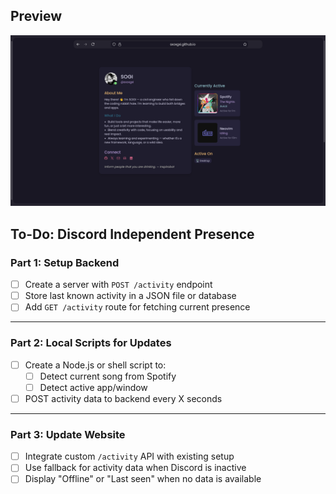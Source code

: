 ## Preview

[![Preview](./media/site_ss.png)](https://sxoxgxi.github.io/)

## **To-Do: Discord Independent Presence**

### Part 1: Setup Backend

- [ ] Create a server with `POST /activity` endpoint
- [ ] Store last known activity in a JSON file or database
- [ ] Add `GET /activity` route for fetching current presence

---

### Part 2: Local Scripts for Updates

- [ ] Create a Node.js or shell script to:
  - [ ] Detect current song from Spotify
  - [ ] Detect active app/window
- [ ] POST activity data to backend every X seconds

---

### Part 3: Update Website

- [ ] Integrate custom `/activity` API with existing setup
- [ ] Use fallback for activity data when Discord is inactive
- [ ] Display "Offline" or "Last seen" when no data is available
